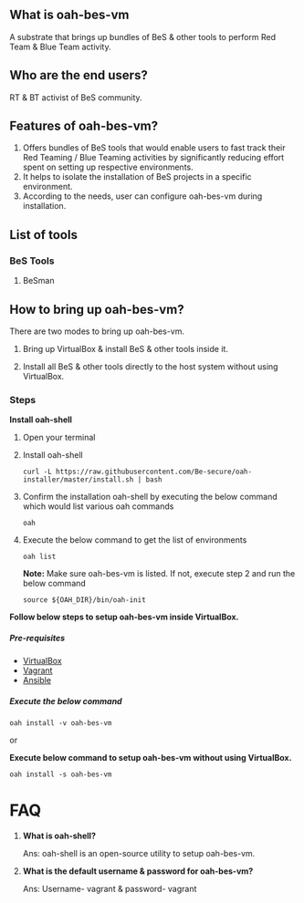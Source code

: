 ## What is oah-bes-vm 

A substrate that brings up bundles of BeS & other tools to perform Red Team & Blue Team activity.

## Who are the end users?

RT & BT activist of BeS community.

## Features of oah-bes-vm?

1. Offers bundles of BeS tools that would enable users to fast track their Red Teaming / Blue Teaming activities by significantly reducing effort spent on setting up respective environments.
2. It helps to isolate the installation of BeS projects in a specific environment.
3. According to the needs, user can configure oah-bes-vm during installation.

## List of tools
### BeS Tools
1. BeSman

##  How to bring up oah-bes-vm?

There are two modes to bring up oah-bes-vm.

1. Bring up VirtualBox & install BeS & other tools inside it.

2. Install all BeS & other tools directly to the host system without using VirtualBox.

### Steps

 **Install oah-shell**

1. Open your terminal

2. Install oah-shell

    ```curl -L https://raw.githubusercontent.com/Be-secure/oah-installer/master/install.sh | bash```

3. Confirm the installation oah-shell by executing the below command which would list various oah commands

    `oah`

4. Execute the below command to get the list of environments

    `oah list`

    **Note:** Make sure oah-bes-vm is listed. If not, execute step 2 and run the below command

    `source ${OAH_DIR}/bin/oah-init`


**Follow below steps to setup oah-bes-vm inside VirtualBox.**

##### Pre-requisites

* [VirtualBox](https://www.virtualbox.org/wiki/Downloads)
* [Vagrant](https://www.vagrantup.com/)
* [Ansible](https://docs.ansible.com/ansible/latest/installation_guide/intro_installation.html)

##### Execute the below command

    oah install -v oah-bes-vm
or

 **Execute below command to setup oah-bes-vm without using VirtualBox.**
  
    oah install -s oah-bes-vm

# FAQ

1. **What is oah-shell?**

    Ans: oah-shell is an open-source utility to setup oah-bes-vm.

2. **What is the default username & password for oah-bes-vm?**
    
    Ans: Username- vagrant & password- vagrant
